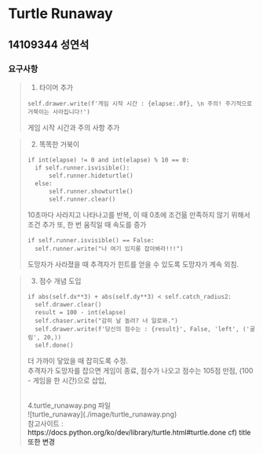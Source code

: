 # Turtle Runaway
## 14109344 성연석

### 요구사항
> 1. 타이머 추가
> ```        
> self.drawer.write(f'게임 시작 시간 : {elapse:.0f}, \n 주의! 주기적으로 거북이는 사라집니다!')
> ```
> 게임 시작 시간과 주의 사항 추가

> 2. 똑똑한 거북이
> ```       
>if int(elapse) != 0 and int(elapse) % 10 == 0: 
>   if self.runner.isvisible():
>       self.runner.hideturtle()
>   else:
>       self.runner.showturtle()
>       self.runner.clear()
>```
> 10초마다 사라지고 나타나고를 반복, 이 때 0초에 조건읆 만족하지 않기 위해서 조건 추가
> 또, 한 번 움직일 때 속도를 증가
>```        
>if self.runner.isvisible() == False:
>   self.runner.write("나 여기 있지롱 잡아봐라!!!")
> ```
> 도망자가 사라졌을 때 추격자가 힌트를 얻을 수 있도록 도망자가 계속 외침.<br>

>3. 점수 개념 도입
>```       
>if abs(self.dx**3) + abs(self.dy**3) < self.catch_radius2:
>   self.drawer.clear()
>   result = 100 - int(elapse)
>   self.chaser.write("감히 날 놀려? 너 일로와.")
>   self.drawer.write(f'당신의 점수는 : {result}', False, 'left', ('굴림', 20,))
>   self.done()
>```
>더 가까이 닿았을 때 잡히도록 수정.<br>
>추격자가 도망자를 잡으면 게임이 종료,  점수가 나오고 점수는 105점 만점, (100 - 게임을 한 시간)으로 삽입,  
> 
> <br>
>4.turtle_runaway.png 파일<br>
>![turtle_runaway](./image/turtle_runaway.png)
><br>
>참고사이트 : <a>https://docs.python.org/ko/dev/library/turtle.html#turtle.done
>cf) title 또한 변경
